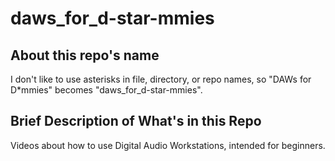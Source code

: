 # daws_for_d-star-mmies

## About this repo's name

I don't like to use asterisks in file, directory, or repo names, so
"DAWs for D*mmies" becomes "daws_for_d-star-mmies".

## Brief Description of What's in this Repo

Videos about how to use Digital Audio Workstations, intended for beginners.

